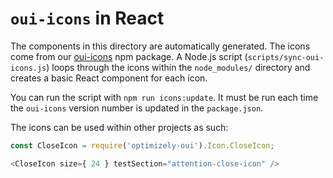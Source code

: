 # `oui-icons` in React

The components in this directory are automatically generated. The icons come
from our [oui-icons](https://github.com/optimizely/oui-icons) npm package. A
Node.js script (`scripts/sync-oui-icons.js`) loops through the icons within the
`node_modules/` directory and creates a basic React component for each icon.

You can run the script with `npm run icons:update`. It must be run each time
the `oui-icons` version number is updated in the `package.json`.

The icons can be used within other projects as such:

```js
const CloseIcon = require('optimizely-oui').Icon.CloseIcon;

<CloseIcon size={ 24 } testSection="attention-close-icon" />
```
